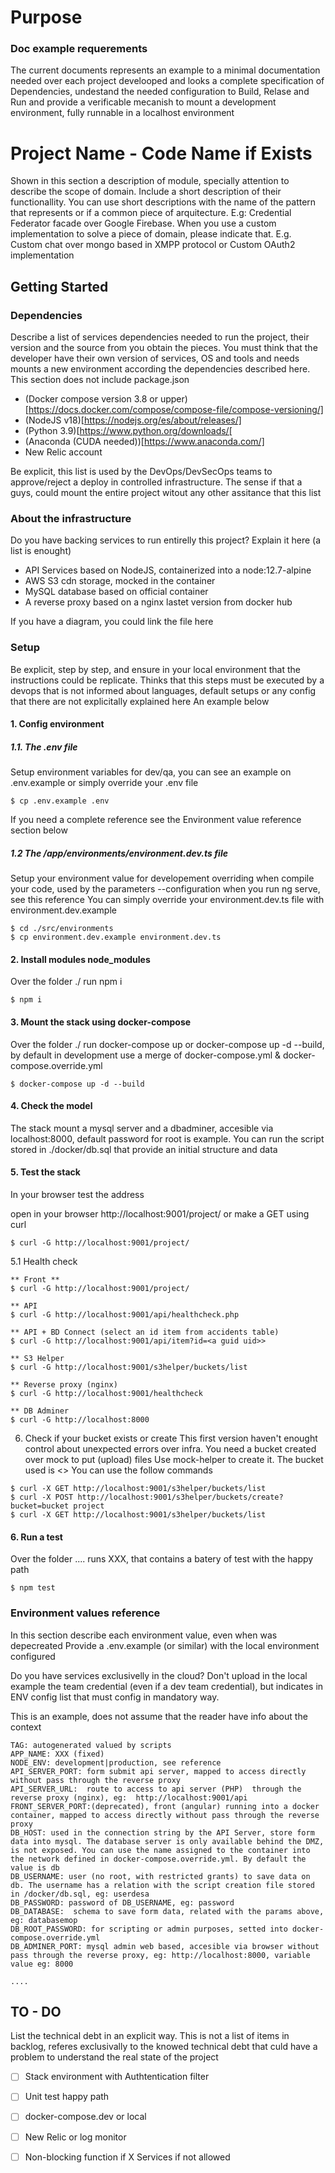 # Purpose
### Doc example requerements
The current documents represents an example to a minimal documentation needed over each project develooped and looks a complete specification of Dependencies, undestand the needed configuration to Build, Relase and Run and provide a verificable mecanish to mount a development environment, fully runnable in a localhost environment

# Project Name - Code Name if Exists
Shown in this section a description of module, specially attention to describe the scope of domain. Include a short description of their functionallity. You can use short descriptions with the name of the pattern that represents or if a common piece of arquitecture. E.g: Credential Federator facade over Google Firebase.
When you use a custom implementation to solve a piece of domain, please indicate that. E.g. Custom chat over mongo based in XMPP protocol or Custom OAuth2 implementation

## Getting Started
### Dependencies
Describe a list of services dependencies needed to run the project, their version and the source from you obtain the pieces.
You must think that the developer have their own version of services, OS and tools and needs mounts a new environment according the dependencies described here.
This section does not include package.json 

- (Docker compose version 3.8 or upper)[https://docs.docker.com/compose/compose-file/compose-versioning/]
- (NodeJS v18)[https://nodejs.org/es/about/releases/]
- (Python 3.9)[https://www.python.org/downloads/[
- (Anaconda (CUDA needed))[https://www.anaconda.com/]
- New Relic account

Be explicit, this list is used by the DevOps/DevSecOps teams to approve/reject a deploy in controlled infrastructure.
The sense if that a guys, could mount the entire project witout any other assitance that this list

### About the infrastructure
Do you have backing services to run entirelly this project? Explain it here (a list is enought)
- API Services based on NodeJS, containerized into a node:12.7-alpine
- AWS S3 cdn storage, mocked in the container 
- MySQL database based on  official container
- A reverse proxy based on a nginx lastet version from docker hub

If you have a diagram, you could link the file here


### Setup
Be explicit, step by step, and ensure in your local environment that the instructions could be replicate.
Thinks that this steps must be executed by a devops that is not informed about languages, default setups or any config that there are not explicitally explained here
An example below

#### 1. Config environment

##### 1.1. The .env file
Setup environment variables for dev/qa, you can see an example on .env.example or simply override your .env file
```
$ cp .env.example .env
```
If you need a complete reference see the Environment value reference section below

##### 1.2 The /app/environments/environment.dev.ts file
Setup your environment value for developement overriding when compile your code, used by the parameters --configuration when you run ng serve, see this reference
You can simply override your environment.dev.ts file with environment.dev.example
```
$ cd ./src/environments
$ cp environment.dev.example environment.dev.ts
```

#### 2. Install modules node_modules
Over the folder ./ run npm i
```
$ npm i
```

#### 3. Mount the stack using docker-compose
Over the folder ./ run docker-compose up or docker-compose up -d --build, by default in development use a merge of docker-compose.yml & docker-compose.override.yml
```
$ docker-compose up -d --build
```
#### 4. Check the model
The stack mount a mysql server and a dbadminer, accesible via localhost:8000, default password for root is example.
You can run the script stored in ./docker/db.sql that provide an initial structure and data

#### 5. Test the stack
In your browser test the address

open in your browser http://localhost:9001/project/
or make a GET using curl
```
$ curl -G http://localhost:9001/project/
```

5.1 Health check
```
** Front **
$ curl -G http://localhost:9001/project/

** API
$ curl -G http://localhost:9001/api/healthcheck.php

** API + BD Connect (select an id item from accidents table)
$ curl -G http://localhost:9001/api/item?id=<a guid uid>>

** S3 Helper
$ curl -G http://localhost:9001/s3helper/buckets/list

** Reverse proxy (nginx)
$ curl -G http://localhost:9001/healthcheck

** DB Adminer
$ curl -G http://localhost:8000
```

6. Check if your bucket exists or create
This first version haven't enought control about unexpected errors over infra.
You need a bucket created over mock to put (upload) files
Use mock-helper to create it. The bucket used is <>
You can use the follow commands
```
$ curl -X GET http://localhost:9001/s3helper/buckets/list
$ curl -X POST http://localhost:9001/s3helper/buckets/create?bucket=bucket project
$ curl -X GET http://localhost:9001/s3helper/buckets/list
```

#### 6. Run a test
Over the folder .... runs XXX, that contains a batery of test with the happy path
```
$ npm test
```

### Environment values reference
In this section describe each environment value, even when was depecreated
Provide a .env.example (or similar) with the local environment configured

Do you have services exclusivelly in the cloud?
Don't upload in the local example the team credential (even if a dev team credential), but indicates in ENV config list that must config in mandatory way.

This is an example, does not assume that the reader have info about the context

``` 
TAG: autogenerated valued by scripts
APP_NAME: XXX (fixed)
NODE_ENV: development|production, see reference
API_SERVER_PORT: form submit api server, mapped to access directly without pass through the reverse proxy
API_SERVER_URL:  route to access to api server (PHP)  through the reverse proxy (nginx), eg:  http://localhost:9001/api
FRONT_SERVER_PORT:(deprecated), front (angular) running into a docker container, mapped to access directly without pass through the reverse proxy
DB_HOST: used in the connection string by the API Server, store form data into mysql. The database server is only available behind the DMZ, is not exposed. You can use the name assigned to the container into the network defined in docker-compose.override.yml. By default the value is db
DB_USERNAME: user (no root, with restricted grants) to save data on db. The username has a relation with the script creation file stored in /docker/db.sql, eg: userdesa
DB_PASSWORD: password of DB_USERNAME, eg: password
DB_DATABASE:  schema to save form data, related with the params above, eg: databasemop
DB_ROOT_PASSWORD: for scripting or admin purposes, setted into docker-compose.override.yml
DB_ADMINER_PORT: mysql admin web based, accesible via browser without pass through the reverse proxy, eg: http://localhost:8000, variable value eg: 8000

....
``` 


## TO - DO
List the technical debt in an explicit way. This is not a list of items in backlog, referes exclusivally to the knowed technical debt that culd have a problem to understand the real state of the project

- [ ] Stack environment with Authtentication filter
- [ ] Unit test happy path
- [ ] docker-compose.dev or local 
- [ ] New Relic or log monitor
- [ ] Non-blocking function if X Services if not allowed



